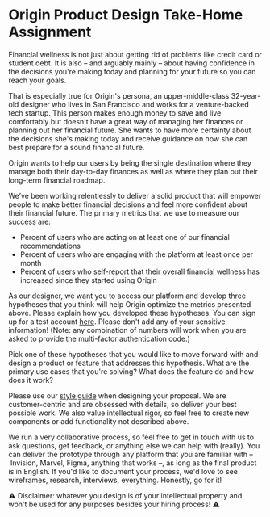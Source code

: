 # Origin Product Design Take-Home Assignment

Financial wellness is not just about getting rid of problems like credit card or student debt. It is also – and arguably mainly – about having confidence in the decisions you're making today and planning for your future so you can reach your goals. 

That is especially true for Origin's persona, an upper-middle-class 32-year-old designer who lives in San Francisco and works for a venture-backed tech startup. This person makes enough money to save and live comfortably but doesn't have a great way of managing her finances or planning out her financial future. She wants to have more certainty about the decisions she's making today and receive guidance on how she can best prepare for a sound financial future.

Origin wants to help our users by being the single destination where they manage both their day-to-day finances as well as where they plan out their long-term financial roadmap. 

We’ve been working relentlessly to deliver a solid product that will empower people to make better financial decisions and feel more confident about their financial future. The primary metrics that we use to measure our success are:
* Percent of users who are acting on at least one of our financial recommendations
* Percent of users who are engaging with the platform at least once per month
* Percent of users who self-report that their overall financial wellness has increased since they started using Origin

As our designer, we want you to access our platform and develop three hypotheses that you think will help Origin optimize the metrics presented above. Please explain how you developed these hypotheses. You can sign up for a test account [here](https://app-development.useorigin.com/sign-up). Please don't add any of your sensitive information! (Note: any combination of numbers will work when you are asked to provide the multi-factor authentication code.)

Pick one of these hypotheses that you would like to move forward with and design a product or feature that addresses this hypothesis. What are the primary use cases that you're solving? What does the feature do and how does it work?

Please use our [style guide](https://www.figma.com/file/i6U64YdCWEbbT0J8jyFBq0/Style-Guide?node-id=2%3A3) when designing your proposal. We are customer-centric and are obsessed with details, so deliver your best possible work. We also value intellectual rigor, so feel free to create new components or add functionality not described above.

We run a very collaborative process, so feel free to get in touch with us to ask questions, get feedback, or anything else we can help with (really).
You can deliver the prototype through any platform that you are familiar with – Invision, Marvel, Figma, anything that works –, as long as the final product is in English. If you'd like to document your process, we'd love to see wireframes, research, interviews, everything. Honestly, go for it!

⚠️ Disclaimer: whatever you design is of your intellectual property and won't be used for any purposes besides your hiring process! ⚠️

